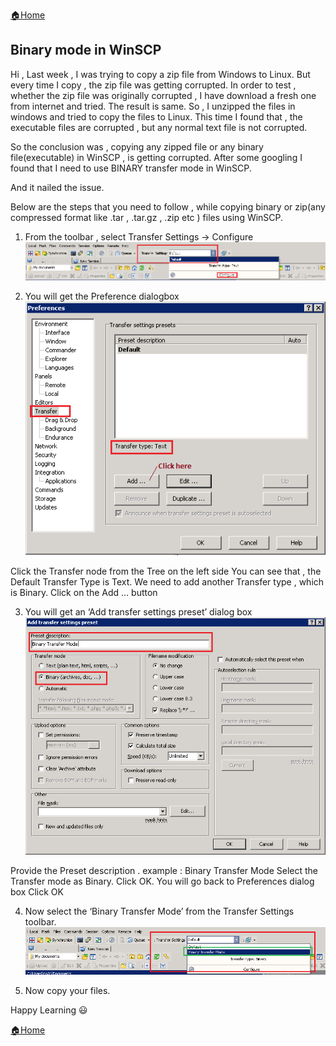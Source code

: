 [:house:Home](https://github.com/debbiswal/Articles)  

## Binary mode in WinSCP

Hi ,
Last week , I was trying to copy a zip file from Windows to Linux.
But every time I copy , the zip file was getting corrupted.
In order to test , whether the zip file was originally corrupted , I have download a fresh one from internet and tried. The result is same.
So , I unzipped the files in windows and tried to copy the files to Linux.
This time I found that , the executable files are corrupted , but any normal text file is not corrupted.

So the conclusion was , copying any zipped file or any binary file(executable) in WinSCP , is getting corrupted.
After some googling I found that I need to use BINARY transfer mode in WinSCP.

And it nailed the issue.

Below are the steps that you need to follow , while copying binary or zip(any compressed format like .tar , .tar.gz , .zip etc ) files using WinSCP.


1)	From the toolbar , select Transfer Settings -> Configure
![img1](images/img1.png)  

2) You will get the Preference dialogbox
![img2](images/img2.png)  

Click the Transfer node from the Tree on the left side
You can see that , the Default Transfer Type is Text.
We need to add another Transfer type , which is Binary.
Click on the Add … button

3) You will get an ‘Add transfer settings preset’ dialog box
![img3](images/img3.png) 

Provide the Preset description . example : Binary Transfer Mode
Select the Transfer mode as Binary.
Click OK.
You will go back to Preferences dialog box
Click OK

4) Now select the ‘Binary Transfer Mode’ from the Transfer Settings toolbar.
![img4](images/img4.png)  

5) Now copy your files.  

Happy Learning :smiley:  

[:house:Home](https://github.com/debbiswal/Articles)

